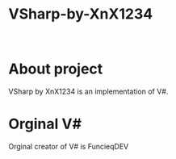 # VSharp-by-XnX1234
<br>
<h1>About project</h1>
VSharp by XnX1234 is an implementation of V#.

<h1>Orginal V#</h1>
Orginal creator of V# is <a herf="https://github.com/funcieqDEV/">FuncieqDEV</a>
